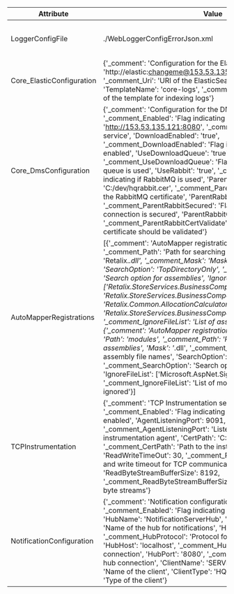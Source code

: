| Attribute | Value | Comment |
| --- | --- | --- |
| LoggerConfigFile | ./WebLoggerConfigErrorJson.xml | Path to the logger configuration file |
| Core_ElasticConfiguration | {'_comment': 'Configuration for the ElasticSearch service', 'Uri': 'http://elastic:changeme@153.53.135.121:9200', '_comment_Uri': 'URI of the ElasticSearch service', 'TemplateName': 'core-logs', '_comment_TemplateName': 'Name of the template for indexing logs'} |  |
| Core_DmsConfiguration | {'_comment': 'Configuration for the DMS service', 'Enabled': 'true', '_comment_Enabled': 'Flag indicating if DMS is enabled', 'Uri': 'http://153.53.135.121:8080', '_comment_Uri': 'URI of the DMS service', 'DownloadEnabled': 'true', '_comment_DownloadEnabled': 'Flag indicating if download is enabled', 'UseDownloadQueue': 'true', '_comment_UseDownloadQueue': 'Flag indicating if download queue is used', 'UseRabbit': 'true', '_comment_UseRabbit': 'Flag indicating if RabbitMQ is used', 'ParentRabbitCertPath': 'C:/dev/hqrabbit.cer', '_comment_ParentRabbitCertPath': 'Path to the RabbitMQ certificate', 'ParentRabbitSecured': 'false', '_comment_ParentRabbitSecured': 'Flag indicating if RabbitMQ connection is secured', 'ParentRabbitCertValidate': 'false', '_comment_ParentRabbitCertValidate': 'Flag indicating if RabbitMQ certificate should be validated'} |  |
| AutoMapperRegistrations | [{'_comment': 'AutoMapper registration settings', 'Path': '', '_comment_Path': 'Path for searching assemblies', 'Mask': 'Retalix.*.dll', '_comment_Mask': 'Mask for assembly file names', 'SearchOption': 'TopDirectoryOnly', '_comment_SearchOption': 'Search option for assemblies', 'IgnoreFileList': ['Retalix.StoreServices.BusinessComponents.Promotion.Model.dll', 'Retalix.StoreServices.BusinessComponents.TenderSolver.dll', 'Retalix.Common.AllocationCalculator.dll', 'Retalix.StoreServices.BusinessComponents.CDM.dll'], '_comment_IgnoreFileList': 'List of assembly files to be ignored'}, {'_comment': 'AutoMapper registration settings for modules', 'Path': 'modules', '_comment_Path': 'Path for searching module assemblies', 'Mask': '*.dll', '_comment_Mask': 'Mask for module assembly file names', 'SearchOption': 'TopDirectoryOnly', '_comment_SearchOption': 'Search option for module assemblies', 'IgnoreFileList': ['Microsoft.AspNet.SignalR.Client.dll'], '_comment_IgnoreFileList': 'List of module assembly files to be ignored'}] |  |
| TCPInstrumentation | {'_comment': 'TCP Instrumentation settings', 'Enabled': False, '_comment_Enabled': 'Flag indicating if TCP Instrumentation is enabled', 'AgentListeningPort': 9091, '_comment_AgentListeningPort': 'Listening port for the instrumentation agent', 'CertPath': 'C:/dev/instrumentation.cer', '_comment_CertPath': 'Path to the instrumentation certificate', 'ReadWriteTimeOut': 30, '_comment_ReadWriteTimeOut': 'Read and write timeout for TCP communication', 'ReadByteStreamBufferSize': 8192, '_comment_ReadByteStreamBufferSize': 'Buffer size for reading byte streams'} |  |
| NotificationConfiguration | {'_comment': 'Notification configuration settings', 'Enabled': False, '_comment_Enabled': 'Flag indicating if notification is enabled', 'HubName': 'NotificationServerHub', '_comment_HubName': 'Name of the hub for notifications', 'HubProtocol': 'https', '_comment_HubProtocol': 'Protocol for the hub connection', 'HubHost': 'localhost', '_comment_HubHost': 'Host for the hub connection', 'HubPort': '8080', '_comment_HubPort': 'Port for the hub connection', 'ClientName': 'SERVER', '_comment_ClientName': 'Name of the client', 'ClientType': 'HQ', '_comment_ClientType': 'Type of the client'} |  |
